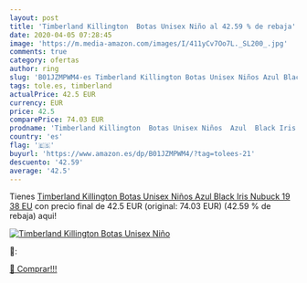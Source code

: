 ```yaml
---
layout: post
title: 'Timberland Killington  Botas Unisex Niño al 42.59 % de rebaja'
date: 2020-04-05 07:28:45
image: 'https://m.media-amazon.com/images/I/411yCv7Oo7L._SL200_.jpg'
comments: true
category: ofertas
author: ring
slug: 'B01JZMPWM4-es Timberland Killington Botas Unisex Niños Azul Black Iris...'
tags: tole.es, timberland
actualPrice: 42.5 EUR
currency: EUR
price: 42.5
comparePrice: 74.03 EUR
prodname: 'Timberland Killington  Botas Unisex Niños  Azul  Black Iris Nubuck 19   38 EU'
country: 'es'
flag: '🇪🇸'
buyurl: 'https://www.amazon.es/dp/B01JZMPWM4/?tag=tolees-21'
descuento: '42.59'
average: '42.5'
---
```


Tienes [Timberland Killington  Botas Unisex Niños  Azul  Black Iris Nubuck 19   38 EU](https://www.amazon.es/dp/B01JZMPWM4/?tag=tolees-21) con precio final de  42.5 EUR (original: 74.03 EUR) (42.59 %  de rebaja) aqui!

[![Timberland Killington  Botas Unisex Niño](https://m.media-amazon.com/images/I/411yCv7Oo7L._SL200_.jpg)](https://www.amazon.es/dp/B01JZMPWM4/?tag=tolees-21)

🔎:


[🛒 Comprar!!!](https://www.amazon.es/dp/B01JZMPWM4/?tag=tolees-21)
